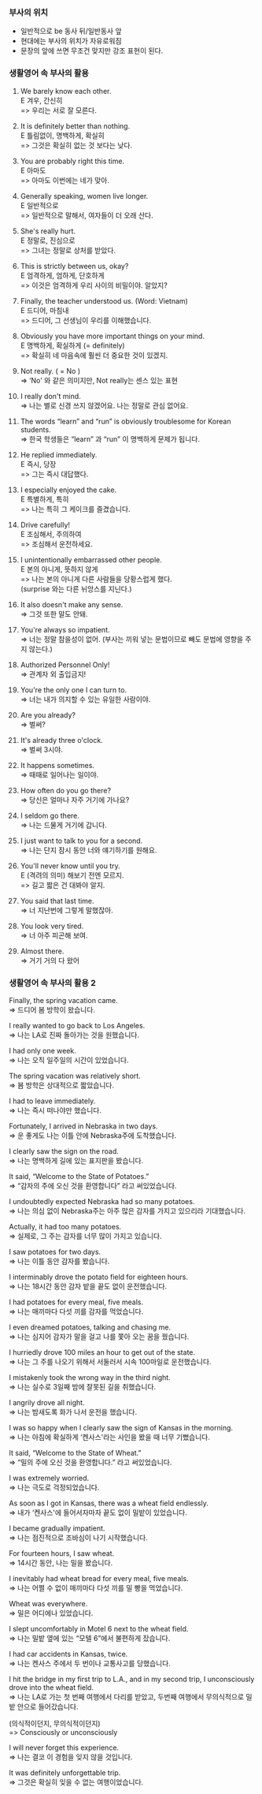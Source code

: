 ### 부사의 위치

- 일반적으로 be 동사 뒤/일반동사 앞  
- 현대에는 부사의 위치가 자유로워짐  
- 문장의 앞에 쓰면 무조건 맞지만 강조 표현이 된다.

### 생활영어 속 부사의 활용

1. We barely know each other.  
E 겨우, 간신히  
=> 우리는 서로 잘 모른다.

2. It is definitely better than nothing.  
E 틀림없이, 명백하게, 확실히  
=> 그것은 확실히 없는 것 보다는 낮다.

3. You are probably right this time.  
E 아마도  
=> 아마도 이번에는 네가 맞아.

4. Generally speaking, women live longer.  
E 일반적으로  
=> 일반적으로 말해서, 여자들이 더 오래 산다.

5. She's really hurt.  
E 정말로, 진심으로  
=> 그녀는 정말로 상처를 받았다.

6. This is strictly between us, okay?  
E 엄격하게, 엄하게, 단호하게  
=> 이것은 엄격하게 우리 사이의 비밀이야. 알았지?

7. Finally, the teacher understood us. (Word: Vietnam)  
E 드디어, 마침내  
=> 드디어, 그 선생님이 우리를 이해했습니다.

8. Obviously you have more important things on your mind.  
E 명백하게, 확실하게 (= definitely)  
=> 확실히 네 마음속에 훨씬 더 중요한 것이 있겠지.

9. Not really.  ( = No )  
=> ‘No' 와 같은 의미지만, Not really는 센스 있는 표현  
10. I really don't mind.  
=> 나는 별로 신경 쓰지 않겠어요. 나는 정말로 관심 없어요.  

11. The words “learn” and “run” is obviously troublesome for Korean students.  
=> 한국 학생들은 “learn” 과 “run” 이 명백하게 문제가 됩니다.

12. He replied immediately.  
E 즉시, 당장  
=> 그는 즉시 대답했다. 

13. I especially enjoyed the cake.  
E 특별하게, 특히  
=> 나는 특히 그 케이크를 즐겼습니다. 

14. Drive carefully!  
E 조심해서, 주의하여  
=> 조심해서 운전하세요. 

15. I unintentionally embarrassed other people.  
E 본의 아니게, 뜻하지 않게  
=> 나는 본의 아니게 다른 사람들을 당황스럽게 했다.  
(surprise 와는 다른 뉘앙스를 지닌다.)

16. It also doesn't make any sense.  
=> 그것 또한 말도 안돼. 

17. You're always so impatient.  
=> 너는 정말 참을성이 없어. 
(부사는 끼워 넣는 문법이므로 빼도 문법에 영향을 주지 않는다.)

18. Authorized Personnel Only!  
=> 관계자 외 출입금지!

19. You're the only one I can turn to.  
=> 너는 내가 의지할 수 있는 유일한 사람이야.  

20. Are you already?  
=> 벌써?

21. It's already three o'clock.  
=> 벌써 3시야. 

22. It happens sometimes.  
=> 때때로 일어나는 일이야. 

23. How often do you go there?  
=> 당신은 얼마나 자주 거기에 가나요? 

24. I seldom go there.  
=> 나는 드물게 거기에 갑니다. 

25. I just want to talk to you for a second.  
=> 나는 단지 잠시 동안 너와 얘기하기를 원해요.

26. You'll never know until you try.  
E (격려의 의미) 해보기 전엔 모르지.  
=> 길고 짧은 건 대봐야 알지.

27. You said that last time.  
=> 너 지난번에 그렇게 말했잖아.

28. You look very tired.  
=> 너 아주 피곤해 보여. 

29. Almost there.  
=> 거기 거의 다 왔어

### 생활영어 속 부사의 활용 2

Finally, the spring vacation came.  
=> 드디어 봄 방학이 왔습니다. 

I really wanted to go back to Los Angeles.  
=> 나는 LA로 진짜 돌아가는 것을 원했습니다.

I had only one week.  
=> 나는 오직 일주일의 시간이 있었습니다.

The spring vacation was relatively short.  
=> 봄 방학은 상대적으로 짧았습니다.

I had to leave immediately.  
=> 나는 즉시 떠나야만 했습니다.

Fortunately, I arrived in Nebraska in two days.  
=> 운 좋게도 나는 이틀 안에 Nebraska주에 도착했습니다.

I clearly saw the sign on the road.  
=> 나는 명백하게 길에 있는 표지판을 봤습니다.

It said, “Welcome to the State of Potatoes.”  
=> “감자의 주에 오신 것을 환영합니다” 라고 써있었습니다.

I undoubtedly expected Nebraska had so many potatoes.  
=> 나는 의심 없이 Nebraska주는 아주 많은 감자를 가지고 있으리라 기대했습니다.    

Actually, it had too many potatoes.  
=> 실제로, 그 주는 감자를 너무 많이 가지고 있습니다.

I saw potatoes for two days.  
=> 나는 이틀 동안 감자를 봤습니다.

I interminably drove the potato field for eighteen hours.  
=> 나는 18시간 동안 감자 밭을 끝도 없이 운전했습니다.

I had potatoes for every meal, five meals.  
=> 나는 매끼마다 다섯 끼를 감자를 먹었습니다.

I even dreamed potatoes, talking and chasing me.  
=> 나는 심지어 감자가 말을 걸고 나를 쫓아 오는 꿈을 꿨습니다.

I hurriedly drove 100 miles an hour to get out of the state.  
=> 나는 그 주를 나오기 위해서 서둘러서 시속 100마일로 운전했습니다.

I mistakenly took the wrong way in the third night.  
=> 나는 실수로 3일째 밤에 잘못된 길을 취했습니다.

I angrily drove all night.  
=> 나는 밤새도록 화가 나서 운전을 했습니다.

I was so happy when I clearly saw the sign of Kansas in the morning.  
=> 나는 아침에 확실하게 ‘켄사스'라는 사인을 봤을 때 너무 기뻤습니다.

It said, “Welcome to the State of Wheat.”  
=> “밀의 주에 오신 것을 환영합니다.” 라고 써있었습니다.

I was extremely worried.  
=> 나는 극도로 걱정되었습니다.

As soon as I got in Kansas, there was a wheat field endlessly.  
=> 내가 ‘켄사스'에 들어서자마자 끝도 없이 밀밭이 있었습니다.

I became gradually impatient.  
=> 나는 점진적으로 조바심이 나기 시작했습니다.

For fourteen hours, I saw wheat.  
=> 14시간 동안, 나는 밀을 봤습니다.

I inevitably had wheat bread for every meal, five meals.  
=> 나는 어쩔 수 없이 매끼마다 다섯 끼를 밀 빵을 먹었습니다.

Wheat was everywhere.  
=> 밀은 어디에나 있었습니다. 

I slept uncomfortably in Motel 6 next to the wheat field.  
=> 나는 밀밭 옆에 있는 “모텔 6”에서 불편하게 잤습니다.

I had car accidents in Kansas, twice.  
=> 나는 켄사스 주에서 두 번이나 교통사고를 당했습니다.

I hit the bridge in my first trip to L.A., and in my second trip, I unconsciously drove into the wheat field.  
=> 나는 LA로 가는 첫 번째 여행에서 다리를 받았고, 두번째 여행에서 무의식적으로 밀밭 안으로 들어갔습니다.

(의식적이던지, 무의식적이던지)  
=> Consciously or unconsciously

I will never forget this experience.  
=> 나는 결코 이 경험을 잊지 않을 것입니다.

It was definitely unforgettable trip.  
=> 그것은 확실히 잊을 수 없는 여행이었습니다.
